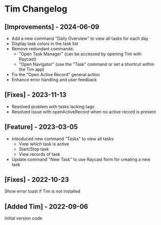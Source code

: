 # Tim Changelog

## [Improvements] - 2024-06-09

- Add a new command "Daily Overview" to view all tasks for each day
- Display task colors in the task list
- Remove redundant commands:
  - "Open Task Manager" (can be accessed by opening Tim with Raycast)
  - "Open Navigator" (use the "Task" command or set a shortcut within the Tim app)
- Fix the "Open Active Record" general action
- Enhance error handling and user feedback

## [Fixes] - 2023-11-13

- Resolved problem with tasks lacking tags
- Resolved issue with openActiveRecord when no active record is present

## [Feature] - 2023-03-05

- Introduced new command "Tasks" to view all tasks
  - View which task is active
  - Start/Stop task
  - View records of task
- Update command "New Task" to use Raycast form for creating a new task

## [Fixes] - 2022-10-23

Show error toast if Tim is not installed

## [Added Tim] - 2022-09-06

Initial version code
